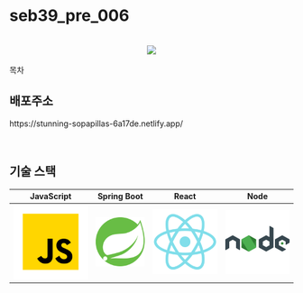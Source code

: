 # seb39_pre_006

<p align="center">
  <br>
  <img src="https://img1.daumcdn.net/thumb/R1280x0/?scode=mtistory2&fname=https%3A%2F%2Fblog.kakaocdn.net%2Fdn%2FbxG1zN%2FbtrLzRjAKiX%2FWeKpM4vsSHir4RUWEG6HzK%2Fimg.png">
  <br>
</p>

목차

## 배포주소

<p align="justify">
https://stunning-sopapillas-6a17de.netlify.app/
</p>

<p align="center">

</p>

<br>

## 기술 스택

| JavaScript | Spring Boot |  React   |  Node   |
| :--------: | :---------: | :------: | :-----: |
|   ![js]    |    ![sb]    | ![react] | ![node] |

<br>

<!-- ## 구현 기능

### 기능 1

### 기능 2

### 기능 3

### 기능 4

<br>

## 배운 점 & 아쉬운 점

<p align="justify">

</p>

<br>

## 라이센스 -->

<!-- Stack Icon Refernces -->

[js]: /svg/js.svg
[sb]: /svg/sb.svg
[react]: /svg/react.svg
[node]: /svg/node.svg
